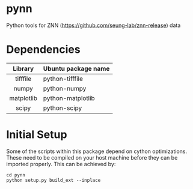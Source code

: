 # pynn
Python tools for ZNN (https://github.com/seung-lab/znn-release) data

# Dependencies
|Library|Ubuntu package name|
|:-----:|-------------------|
|tifffile|python-tifffile|
|numpy|python-numpy|
|matplotlib|python-matplotlib|
|scipy|python-scipy|

# Initial Setup

Some of the scripts within this package depend on cython optimizations. These need to be
compiled on your host machine before they can be imported properly. This can be achieved
by:

    cd pynn
    python setup.py build_ext --inplace
